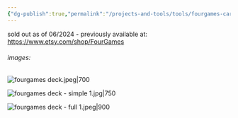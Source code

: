 ```yaml
---
{"dg-publish":true,"permalink":"/projects-and-tools/tools/fourgames-card-deck/","tags":["player","tool","facilitation","alchemy"],"created":"2024-06-17T19:29:50.883-03:00","updated":"2024-07-19T20:44:56.464-03:00"}
---
```


sold out as of 06/2024 - previously available at: https://www.etsy.com/shop/FourGames
###### images:

![fourgames deck.jpeg|700](/img/user/assets/fourgames%20deck.jpeg)

![fourgames deck - simple 1.jpg|750](/img/user/assets/fourgames%20deck%20-%20simple%201.jpg)

![fourgames deck - full 1.jpeg|900](/img/user/assets/fourgames%20deck%20-%20full%201.jpeg)